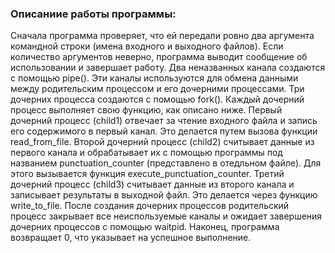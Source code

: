 ### Описаниие работы программы:
Сначала программа проверяет, что ей передали ровно два аргумента командной строки
(имена входного и выходного файлов). Если количество аргументов неверно,
программа выводит сообщение об использовании и завершает работу.
Два неназванных канала создаются с помощью pipe().
Эти каналы используются для обмена данными между родительским процессом и его дочерними процессами.
Три дочерних процесса создаются с помощью fork().
Каждый дочерний процесс выполняет свою функцию, как описано ниже.
Первый дочерний процесс (child1) отвечает за чтение входного файла и запись его содержимого в первый канал.
Это делается путем вызова функции read_from_file.
Второй дочерний процесс (child2) считывает данные из первого канала и обрабатывает их с помощью программы под названием punctuation_counter (представлено в отедльном файле).
Для этого вызывается функция execute_punctuation_counter.
Третий дочерний процесс (child3) считывает данные из второго канала и записывает результаты в выходной файл.
Это делается через функцию write_to_file.
После создания дочерних процессов родительский процесс закрывает все неиспользуемые каналы и ожидает завершения дочерних процессов с помощью waitpid.
Наконец, программа возвращает 0, что указывает на успешное выполнение.


